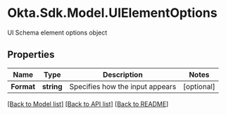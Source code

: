 # Okta.Sdk.Model.UIElementOptions
UI Schema element options object

## Properties

Name | Type | Description | Notes
------------ | ------------- | ------------- | -------------
**Format** | **string** | Specifies how the input appears | [optional] 

[[Back to Model list]](../README.md#documentation-for-models) [[Back to API list]](../README.md#documentation-for-api-endpoints) [[Back to README]](../README.md)

